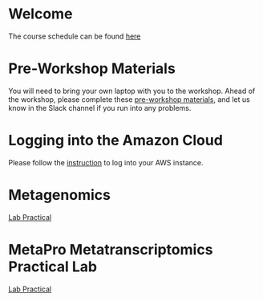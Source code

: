 # Welcome

The course schedule can be found [here](/MIC_2022/Bioinformatics_Workshop_Schedule_Dec2022.pdf)

# Pre-Workshop Materials
You will need to bring your own laptop with you to the workshop. Ahead of the workshop, please complete these [pre-workshop materials](https://github.com/LangilleLab/microbiome_helper/wiki/Metagenomics-(IMPACTT-December-2022)-Pre-workshop), and let us know in the Slack channel if you run into any problems.

# Logging into the Amazon Cloud 
Please follow the [instruction](/MIC_2022/Logging%20into%20AWS) to log into your AWS instance.

# Metagenomics
[Lab Practical](https://github.com/LangilleLab/microbiome_helper/wiki/Metagenomics-(IMPACTT-December-2022))

# MetaPro Metatranscriptomics Practical Lab
[Lab Practical](/MIC_2022/Module6_Metatranscriptomics_Tutorial_MIC-2022)
